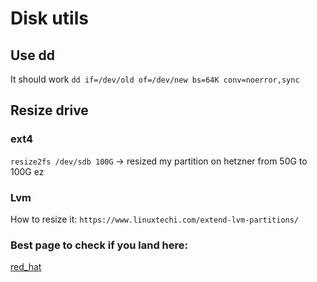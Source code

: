 # Disk utils 

## Use dd
It should work
`dd if=/dev/old of=/dev/new bs=64K conv=noerror,sync`

## Resize drive

### ext4
`resize2fs /dev/sdb 100G` -> resized my partition on hetzner from 50G to 100G ez


### Lvm
How to resize it:
`https://www.linuxtechi.com/extend-lvm-partitions/`

### Best page to check if you land here:
[red_hat](https://access.redhat.com/documentation/en-us/red_hat_enterprise_linux/6/html/storage_administration_guide/part-file-systems)
